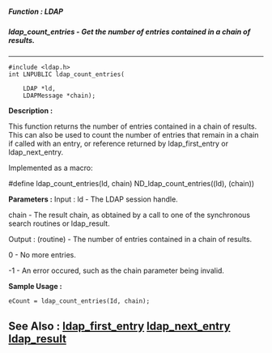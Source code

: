 ##### Function : LDAP
##### ldap_count_entries - Get the number of entries contained in a chain of results.
---
```
#include <ldap.h>
int LNPUBLIC ldap_count_entries(

	LDAP *ld,
	LDAPMessage *chain);
```
**Description :**

This function returns the number of entries contained in a chain of results.  
This can also be used to count the number of entries that remain in a chain if 
called with an entry, or reference returned by ldap_first_entry or 
ldap_next_entry.

Implemented as a macro:

#define ldap_count_entries(ld, chain) ND_ldap_count_entries((ld), (chain))

**Parameters :**
Input :
ld  -  The LDAP session handle.

chain  -  The result chain, as obtained by a call to one of the synchronous search routines or ldap_result.

Output :
(routine)  -  The number of entries  contained in a chain of results.

0 - No more entries.

-1 - An error occured, such as the chain parameter being invalid.



**Sample Usage :**
```
eCount = ldap_count_entries(Id, chain);
```
**See Also :**
[ldap_first_entry](/domino-c-api-docs/reference/Func/ldap_first_entry)
[ldap_next_entry](/domino-c-api-docs/reference/Func/ldap_next_entry)
[ldap_result](/domino-c-api-docs/reference/Func/ldap_result)
---
